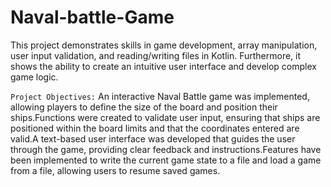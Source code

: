 # Naval-battle-Game

This project demonstrates skills in game development, array manipulation, user input validation, and reading/writing files in Kotlin. Furthermore, it shows the ability to create an intuitive user interface and develop complex game logic.

```Project Objectives:``` 
An interactive Naval Battle game was implemented, allowing players to define the size of the board and position their ships.Functions were created to validate user input, ensuring that ships are positioned within the board limits and that the coordinates entered are valid.A text-based user interface was developed that guides the user through the game, providing clear feedback and instructions.Features have been implemented to write the current game state to a file and load a game from a file, allowing users to resume saved games.
